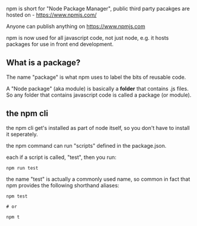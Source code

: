 npm is short for "Node Package Manager", public third party pacakges are hosted on - https://www.npmjs.com/

Anyone can publish anything on https://www.npmjs.com

npm is now used for all javascript code, not just node, e.g. it hosts packages for use in front end development.  

## What is a package?

The name "package" is what npm uses to label the bits of reusable code. 

A "Node package" (aka module) is basically a **folder** that contains .js files. So any folder that contains javascript code is called a package (or module). 


## the npm cli

the npm cli get's installed as part of node itself, so you don't have to install it seperately. 



the npm command can run "scripts" defined in the package.json.

each if a script is called, "test", then you run:

```
npm run test
```

the name "test" is actually a commonly used name, so common in fact that npm provides the following shorthand aliases:

```
npm test

# or 

npm t
```

